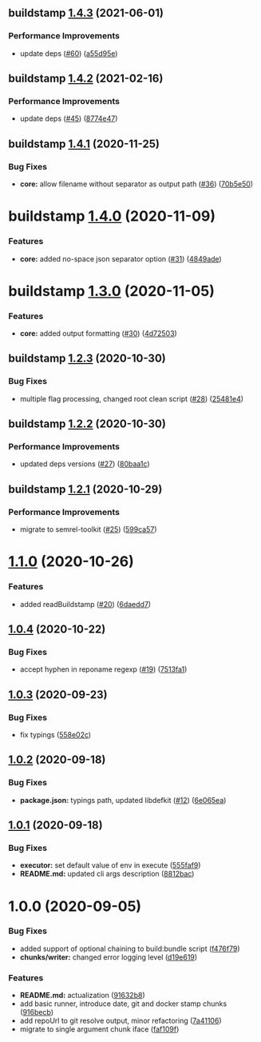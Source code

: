## buildstamp [1.4.3](https://github.com/qiwi/buildstamp/compare/buildstamp@1.4.2...buildstamp@1.4.3) (2021-06-01)

### Performance Improvements

* update deps ([#60](https://github.com/qiwi/buildstamp/issues/60)) ([a55d95e](https://github.com/qiwi/buildstamp/commit/a55d95e95355e87fe2421b20a0056adee48b4327))

## buildstamp [1.4.2](https://github.com/qiwi/buildstamp/compare/buildstamp@1.4.1...buildstamp@1.4.2) (2021-02-16)


### Performance Improvements

* update deps ([#45](https://github.com/qiwi/buildstamp/issues/45)) ([8774e47](https://github.com/qiwi/buildstamp/commit/8774e473744c75740ffe96a8b668601aa7d4579d))

## buildstamp [1.4.1](https://github.com/qiwi/buildstamp/compare/buildstamp@1.4.0...buildstamp@1.4.1) (2020-11-25)


### Bug Fixes

* **core:** allow filename without separator as output path ([#36](https://github.com/qiwi/buildstamp/issues/36)) ([70b5e50](https://github.com/qiwi/buildstamp/commit/70b5e506f04b199a589fe7e13df427202ebb0911))

# buildstamp [1.4.0](https://github.com/qiwi/buildstamp/compare/buildstamp@1.3.0...buildstamp@1.4.0) (2020-11-09)


### Features

* **core:** added no-space json separator option ([#31](https://github.com/qiwi/buildstamp/issues/31)) ([4849ade](https://github.com/qiwi/buildstamp/commit/4849adebe0957bdf9055e519f1086a0bcc6c59b6))

# buildstamp [1.3.0](https://github.com/qiwi/buildstamp/compare/buildstamp@1.2.3...buildstamp@1.3.0) (2020-11-05)


### Features

* **core:** added output formatting ([#30](https://github.com/qiwi/buildstamp/issues/30)) ([4d72503](https://github.com/qiwi/buildstamp/commit/4d72503d720f312afb0ca062a74ac09c8b0fcd1b))

## buildstamp [1.2.3](https://github.com/qiwi/buildstamp/compare/buildstamp@1.2.2...buildstamp@1.2.3) (2020-10-30)


### Bug Fixes

* multiple flag processing, changed root clean script ([#28](https://github.com/qiwi/buildstamp/issues/28)) ([25481e4](https://github.com/qiwi/buildstamp/commit/25481e4bb9dccdaf17cc3322c52768ede4ef5db0))

## buildstamp [1.2.2](https://github.com/qiwi/buildstamp/compare/buildstamp@1.2.1...buildstamp@1.2.2) (2020-10-30)


### Performance Improvements

* updated deps versions ([#27](https://github.com/qiwi/buildstamp/issues/27)) ([80baa1c](https://github.com/qiwi/buildstamp/commit/80baa1c30f37614d51792c3d14f2f1ffccadf0bc))

## buildstamp [1.2.1](https://github.com/qiwi/buildstamp/compare/buildstamp@1.2.0...buildstamp@1.2.1) (2020-10-29)


### Performance Improvements

* migrate to semrel-toolkit ([#25](https://github.com/qiwi/buildstamp/issues/25)) ([599ca57](https://github.com/qiwi/buildstamp/commit/599ca57f904d574e59e675690de9da079e188298))

# [1.1.0](https://github.com/qiwi/buildstamp/compare/v1.0.4...v1.1.0) (2020-10-26)


### Features

* added readBuildstamp ([#20](https://github.com/qiwi/buildstamp/issues/20)) ([6daedd7](https://github.com/qiwi/buildstamp/commit/6daedd7ec3eef61fe78f4b7e6d857c6c8e73f74d))

## [1.0.4](https://github.com/qiwi/buildstamp/compare/v1.0.3...v1.0.4) (2020-10-22)


### Bug Fixes

* accept hyphen in reponame regexp ([#19](https://github.com/qiwi/buildstamp/issues/19)) ([7513fa1](https://github.com/qiwi/buildstamp/commit/7513fa1ed8f62625e82074fddf8b864bc07a5011))

## [1.0.3](https://github.com/qiwi/buildstamp/compare/v1.0.2...v1.0.3) (2020-09-23)


### Bug Fixes

* fix typings ([558e02c](https://github.com/qiwi/buildstamp/commit/558e02ca41dd9ef35ac5a4062824a2567be8c0c1))

## [1.0.2](https://github.com/qiwi/buildstamp/compare/v1.0.1...v1.0.2) (2020-09-18)


### Bug Fixes

* **package.json:** typings path, updated libdefkit ([#12](https://github.com/qiwi/buildstamp/issues/12)) ([6e065ea](https://github.com/qiwi/buildstamp/commit/6e065ea0d73c828a476c89422f90917e0401e3e7))

## [1.0.1](https://github.com/qiwi/buildstamp/compare/v1.0.0...v1.0.1) (2020-09-18)


### Bug Fixes

* **executor:** set default value of env in execute ([555faf9](https://github.com/qiwi/buildstamp/commit/555faf952c99cc7ee9e44de62789853460b4fc63))
* **README.md:** updated cli args description ([8812bac](https://github.com/qiwi/buildstamp/commit/8812bac8585ffef909b80e443861c0ce475f7dd0))

# 1.0.0 (2020-09-05)


### Bug Fixes

* added support of optional chaining to build:bundle script ([f476f79](https://github.com/qiwi/buildstamp/commit/f476f79c64415ca5039cb070ec7c7f5af85b3ca2))
* **chunks/writer:** changed error logging level ([d19e619](https://github.com/qiwi/buildstamp/commit/d19e619dfbadd7da9b128de671f8411e5ad8778b))


### Features

* **README.md:** actualization ([91632b8](https://github.com/qiwi/buildstamp/commit/91632b80291c08e1eb3a56ffbba35e54f72e503f))
* add basic runner, introduce date, git and docker stamp chunks ([916becb](https://github.com/qiwi/buildstamp/commit/916becbf9e1906acf270090e46e23fb0caa54ef0))
* add repoUrl to git resolve output, minor refactoring ([7a41106](https://github.com/qiwi/buildstamp/commit/7a4110661555a9fac8679dcccf8951693056c09b))
* migrate to single argument chunk iface ([faf109f](https://github.com/qiwi/buildstamp/commit/faf109ff20d0b8e493b648a55bc713192c42a78c))
